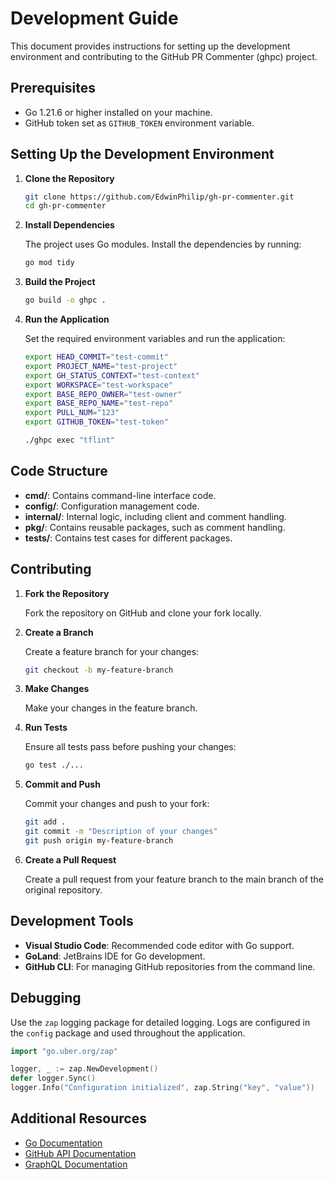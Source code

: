 # Development Guide

This document provides instructions for setting up the development environment and contributing to the GitHub PR Commenter (ghpc) project.

## Prerequisites

- Go 1.21.6 or higher installed on your machine.
- GitHub token set as `GITHUB_TOKEN` environment variable.

## Setting Up the Development Environment

1. **Clone the Repository**

    ```bash
    git clone https://github.com/EdwinPhilip/gh-pr-commenter.git
    cd gh-pr-commenter
    ```

2. **Install Dependencies**

    The project uses Go modules. Install the dependencies by running:

    ```bash
    go mod tidy
    ```

3. **Build the Project**

    ```bash
    go build -o ghpc .
    ```

4. **Run the Application**

    Set the required environment variables and run the application:

    ```bash
    export HEAD_COMMIT="test-commit"
    export PROJECT_NAME="test-project"
    export GH_STATUS_CONTEXT="test-context"
    export WORKSPACE="test-workspace"
    export BASE_REPO_OWNER="test-owner"
    export BASE_REPO_NAME="test-repo"
    export PULL_NUM="123"
    export GITHUB_TOKEN="test-token"

    ./ghpc exec "tflint"
    ```

## Code Structure

- **cmd/**: Contains command-line interface code.
- **config/**: Configuration management code.
- **internal/**: Internal logic, including client and comment handling.
- **pkg/**: Contains reusable packages, such as comment handling.
- **tests/**: Contains test cases for different packages.

## Contributing

1. **Fork the Repository**

    Fork the repository on GitHub and clone your fork locally.

2. **Create a Branch**

    Create a feature branch for your changes:

    ```bash
    git checkout -b my-feature-branch
    ```

3. **Make Changes**

    Make your changes in the feature branch.

4. **Run Tests**

    Ensure all tests pass before pushing your changes:

    ```bash
    go test ./...
    ```

5. **Commit and Push**

    Commit your changes and push to your fork:

    ```bash
    git add .
    git commit -m "Description of your changes"
    git push origin my-feature-branch
    ```

6. **Create a Pull Request**

    Create a pull request from your feature branch to the main branch of the original repository.

## Development Tools

- **Visual Studio Code**: Recommended code editor with Go support.
- **GoLand**: JetBrains IDE for Go development.
- **GitHub CLI**: For managing GitHub repositories from the command line.

## Debugging

Use the `zap` logging package for detailed logging. Logs are configured in the `config` package and used throughout the application.

```go
import "go.uber.org/zap"

logger, _ := zap.NewDevelopment()
defer logger.Sync()
logger.Info("Configuration initialized", zap.String("key", "value"))
```

## Additional Resources

- [Go Documentation](https://golang.org/doc/)
- [GitHub API Documentation](https://docs.github.com/en/rest)
- [GraphQL Documentation](https://graphql.org/learn/)
